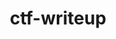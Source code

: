 ---
title: ctf-writeup
description: ctf-writeup
image:

style:
    background: "#00d4ff"
    color: "#ffffff"
---